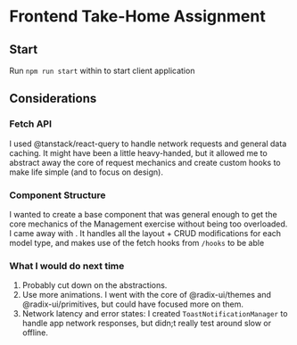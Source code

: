 # Frontend Take-Home Assignment

## Start

Run `npm run start` within to start client application

## Considerations

### Fetch API

I used @tanstack/react-query to handle network requests and general data caching. It might have been a little heavy-handed, but it allowed me to abstract away the core of request mechanics and create custom hooks to make life simple (and to focus on design).

### Component Structure

I wanted to create a base component that was general enough to get the core mechanics of the Management exercise without being too overloaded. I came away with <ManagementTabContent>. It handles all the layout + CRUD modifications for each model type, and makes use of the fetch hooks from `/hooks` to be able

### What I would do next time

1. Probably cut down on the abstractions.
2. Use more animations. I went with the core of @radix-ui/themes and @radix-ui/primitives, but could have focused more on them.
3. Network latency and error states: I created `ToastNotificationManager` to handle app network responses, but didn;t really test around slow or offline.
